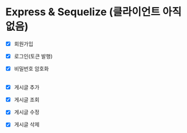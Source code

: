 # Express & Sequelize (클라이언트 아직 없음)
- [x] 회원가입
- [x] 로그인(토큰 발행)
- [x] 비밀번호 암호화<br><br>

- [x] 게시글 추가
- [x] 게시글 조회
- [x] 게시글 수정
- [x] 게시글 삭제<br><br>

